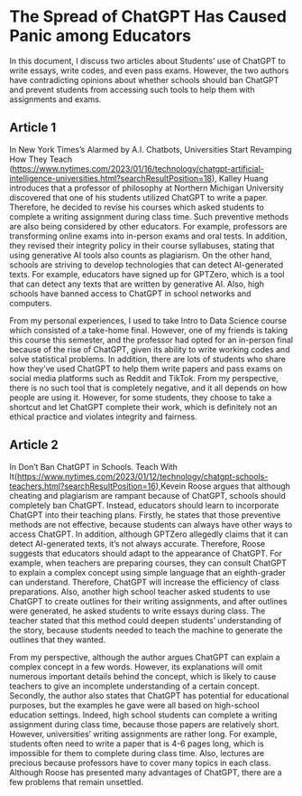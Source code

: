 # The Spread of ChatGPT Has Caused Panic among Educators 
In this document, I discuss two articles about Students’ use of ChatGPT to write essays, write codes, and even pass exams. However, the two authors have contradicting opinions about whether schools should ban ChatGPT and prevent students from accessing such tools to help them with assignments and exams.

## Article 1 
In New York Times’s Alarmed by A.I. Chatbots, Universities Start Revamping How They Teach (https://www.nytimes.com/2023/01/16/technology/chatgpt-artificial-intelligence-universities.html?searchResultPosition=18), Kalley Huang introduces that a professor of philosophy at Northern Michigan University discovered that one of his students utilized ChatGPT to write a paper. Therefore, he decided to revise his courses which asked students to complete a writing assignment during class time. Such preventive methods are also being considered by other educators. For example, professors are transforming online exams into in-person exams and oral tests. In addition, they revised their integrity policy in their course syllabuses, stating that using generative AI tools also counts as plagiarism. On the other hand, schools are striving to develop technologies that can detect AI-generated texts. For example, educators have signed up for GPTZero, which is a tool that can detect any texts that are written by generative AI. Also, high schools have banned access to ChatGPT in school networks and computers.

From my personal experiences, I used to take Intro to Data Science course which consisted of a take-home final. However, one of my friends is taking this course this semester, and the professor had opted for an in-person final because of the rise of ChatGPT, given its ability to write working codes and solve statistical problems. In addition, there are lots of students who share how they’ve used ChatGPT to help them write papers and pass exams on social media platforms such as Reddit and TikTok. From my perspective, there is no such tool that is completely negative, and it all depends on how people are using it. However, for some students, they choose to take a shortcut and let ChatGPT complete their work, which is definitely not an ethical practice and violates integrity and fairness.

## Article 2
In Don’t Ban ChatGPT in Schools. Teach With It(https://www.nytimes.com/2023/01/12/technology/chatgpt-schools-teachers.html?searchResultPosition=16),Kevein Roose argues that although cheating and plagiarism are rampant because of ChatGPT, schools should completely ban ChatGPT. Instead, educators should learn to incorporate ChatGPT into their teaching plans. Firstly, he states that those preventive methods are not effective, because students can always have other ways to access ChatGPT. In addition, although GPTZero allegedly claims that it can detect AI-generated texts, it’s not always accurate. Therefore, Roose suggests that educators should adapt to the appearance of ChatGPT. For example, when teachers are preparing courses, they can consult ChatGPT to explain a complex concept using simple language that an eighth-grader can understand. Therefore, ChatGPT will increase the efficiency of class preparations. Also, another high school teacher asked students to use ChatGPT to create outlines for their writing assignments, and after outlines were generated, he asked students to write essays during class. The teacher stated that this method could deepen students’ understanding of the story, because students needed to teach the machine to generate the outlines that they wanted. 

From my perspective, although the author argues ChatGPT can explain a complex concept in a few words. However, its explanations will omit numerous important details behind the concept, which is likely to cause teachers to give an incomplete understanding of a certain concept. Secondly, the author also states that ChatGPT has potential for educational purposes, but the examples he gave were all based on high-school education settings. Indeed, high school students can complete a writing assignment during class time, because those papers are relatively short. However, universities’ writing assignments are rather long. For example, students often need to write a paper that is 4-6 pages long, which is impossible for them to complete during class time. Also, lectures are precious because professors have to cover many topics in each class. Although Roose has presented many advantages of ChatGPT, there are a few problems that remain unsettled.

